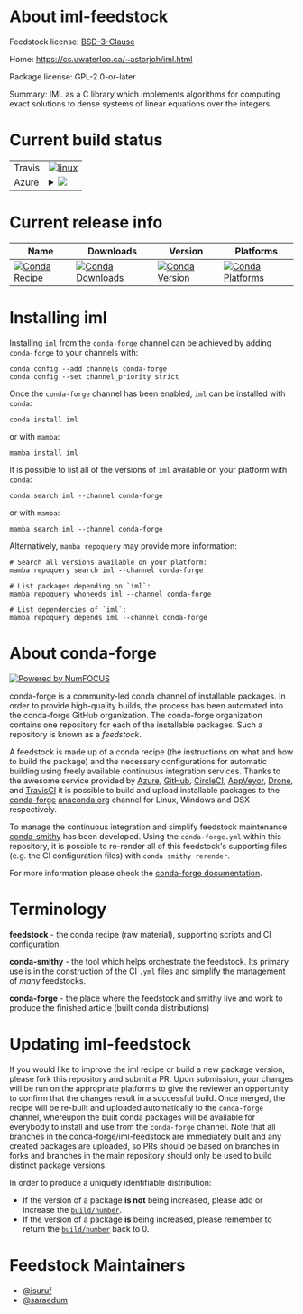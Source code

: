 About iml-feedstock
===================

Feedstock license: [BSD-3-Clause](https://github.com/conda-forge/iml-feedstock/blob/main/LICENSE.txt)

Home: https://cs.uwaterloo.ca/~astorjoh/iml.html

Package license: GPL-2.0-or-later

Summary: IML as a C library which implements algorithms for computing exact
solutions to dense systems of linear equations over the integers.


Current build status
====================


<table><tr>
    <td>Travis</td>
    <td>
      <a href="https://app.travis-ci.com/conda-forge/iml-feedstock">
        <img alt="linux" src="https://img.shields.io/travis/com/conda-forge/iml-feedstock/main.svg?label=Linux">
      </a>
    </td>
  </tr>
    
  <tr>
    <td>Azure</td>
    <td>
      <details>
        <summary>
          <a href="https://dev.azure.com/conda-forge/feedstock-builds/_build/latest?definitionId=442&branchName=main">
            <img src="https://dev.azure.com/conda-forge/feedstock-builds/_apis/build/status/iml-feedstock?branchName=main">
          </a>
        </summary>
        <table>
          <thead><tr><th>Variant</th><th>Status</th></tr></thead>
          <tbody><tr>
              <td>linux_64</td>
              <td>
                <a href="https://dev.azure.com/conda-forge/feedstock-builds/_build/latest?definitionId=442&branchName=main">
                  <img src="https://dev.azure.com/conda-forge/feedstock-builds/_apis/build/status/iml-feedstock?branchName=main&jobName=linux&configuration=linux%20linux_64_" alt="variant">
                </a>
              </td>
            </tr><tr>
              <td>linux_aarch64</td>
              <td>
                <a href="https://dev.azure.com/conda-forge/feedstock-builds/_build/latest?definitionId=442&branchName=main">
                  <img src="https://dev.azure.com/conda-forge/feedstock-builds/_apis/build/status/iml-feedstock?branchName=main&jobName=linux&configuration=linux%20linux_aarch64_" alt="variant">
                </a>
              </td>
            </tr><tr>
              <td>linux_ppc64le</td>
              <td>
                <a href="https://dev.azure.com/conda-forge/feedstock-builds/_build/latest?definitionId=442&branchName=main">
                  <img src="https://dev.azure.com/conda-forge/feedstock-builds/_apis/build/status/iml-feedstock?branchName=main&jobName=linux&configuration=linux%20linux_ppc64le_" alt="variant">
                </a>
              </td>
            </tr><tr>
              <td>osx_64</td>
              <td>
                <a href="https://dev.azure.com/conda-forge/feedstock-builds/_build/latest?definitionId=442&branchName=main">
                  <img src="https://dev.azure.com/conda-forge/feedstock-builds/_apis/build/status/iml-feedstock?branchName=main&jobName=osx&configuration=osx%20osx_64_" alt="variant">
                </a>
              </td>
            </tr><tr>
              <td>osx_arm64</td>
              <td>
                <a href="https://dev.azure.com/conda-forge/feedstock-builds/_build/latest?definitionId=442&branchName=main">
                  <img src="https://dev.azure.com/conda-forge/feedstock-builds/_apis/build/status/iml-feedstock?branchName=main&jobName=osx&configuration=osx%20osx_arm64_" alt="variant">
                </a>
              </td>
            </tr>
          </tbody>
        </table>
      </details>
    </td>
  </tr>
</table>

Current release info
====================

| Name | Downloads | Version | Platforms |
| --- | --- | --- | --- |
| [![Conda Recipe](https://img.shields.io/badge/recipe-iml-green.svg)](https://anaconda.org/conda-forge/iml) | [![Conda Downloads](https://img.shields.io/conda/dn/conda-forge/iml.svg)](https://anaconda.org/conda-forge/iml) | [![Conda Version](https://img.shields.io/conda/vn/conda-forge/iml.svg)](https://anaconda.org/conda-forge/iml) | [![Conda Platforms](https://img.shields.io/conda/pn/conda-forge/iml.svg)](https://anaconda.org/conda-forge/iml) |

Installing iml
==============

Installing `iml` from the `conda-forge` channel can be achieved by adding `conda-forge` to your channels with:

```
conda config --add channels conda-forge
conda config --set channel_priority strict
```

Once the `conda-forge` channel has been enabled, `iml` can be installed with `conda`:

```
conda install iml
```

or with `mamba`:

```
mamba install iml
```

It is possible to list all of the versions of `iml` available on your platform with `conda`:

```
conda search iml --channel conda-forge
```

or with `mamba`:

```
mamba search iml --channel conda-forge
```

Alternatively, `mamba repoquery` may provide more information:

```
# Search all versions available on your platform:
mamba repoquery search iml --channel conda-forge

# List packages depending on `iml`:
mamba repoquery whoneeds iml --channel conda-forge

# List dependencies of `iml`:
mamba repoquery depends iml --channel conda-forge
```


About conda-forge
=================

[![Powered by
NumFOCUS](https://img.shields.io/badge/powered%20by-NumFOCUS-orange.svg?style=flat&colorA=E1523D&colorB=007D8A)](https://numfocus.org)

conda-forge is a community-led conda channel of installable packages.
In order to provide high-quality builds, the process has been automated into the
conda-forge GitHub organization. The conda-forge organization contains one repository
for each of the installable packages. Such a repository is known as a *feedstock*.

A feedstock is made up of a conda recipe (the instructions on what and how to build
the package) and the necessary configurations for automatic building using freely
available continuous integration services. Thanks to the awesome service provided by
[Azure](https://azure.microsoft.com/en-us/services/devops/), [GitHub](https://github.com/),
[CircleCI](https://circleci.com/), [AppVeyor](https://www.appveyor.com/),
[Drone](https://cloud.drone.io/welcome), and [TravisCI](https://travis-ci.com/)
it is possible to build and upload installable packages to the
[conda-forge](https://anaconda.org/conda-forge) [anaconda.org](https://anaconda.org/)
channel for Linux, Windows and OSX respectively.

To manage the continuous integration and simplify feedstock maintenance
[conda-smithy](https://github.com/conda-forge/conda-smithy) has been developed.
Using the ``conda-forge.yml`` within this repository, it is possible to re-render all of
this feedstock's supporting files (e.g. the CI configuration files) with ``conda smithy rerender``.

For more information please check the [conda-forge documentation](https://conda-forge.org/docs/).

Terminology
===========

**feedstock** - the conda recipe (raw material), supporting scripts and CI configuration.

**conda-smithy** - the tool which helps orchestrate the feedstock.
                   Its primary use is in the construction of the CI ``.yml`` files
                   and simplify the management of *many* feedstocks.

**conda-forge** - the place where the feedstock and smithy live and work to
                  produce the finished article (built conda distributions)


Updating iml-feedstock
======================

If you would like to improve the iml recipe or build a new
package version, please fork this repository and submit a PR. Upon submission,
your changes will be run on the appropriate platforms to give the reviewer an
opportunity to confirm that the changes result in a successful build. Once
merged, the recipe will be re-built and uploaded automatically to the
`conda-forge` channel, whereupon the built conda packages will be available for
everybody to install and use from the `conda-forge` channel.
Note that all branches in the conda-forge/iml-feedstock are
immediately built and any created packages are uploaded, so PRs should be based
on branches in forks and branches in the main repository should only be used to
build distinct package versions.

In order to produce a uniquely identifiable distribution:
 * If the version of a package **is not** being increased, please add or increase
   the [``build/number``](https://docs.conda.io/projects/conda-build/en/latest/resources/define-metadata.html#build-number-and-string).
 * If the version of a package **is** being increased, please remember to return
   the [``build/number``](https://docs.conda.io/projects/conda-build/en/latest/resources/define-metadata.html#build-number-and-string)
   back to 0.

Feedstock Maintainers
=====================

* [@isuruf](https://github.com/isuruf/)
* [@saraedum](https://github.com/saraedum/)

